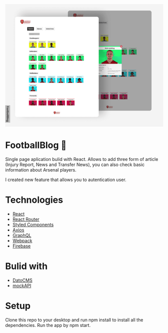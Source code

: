 ![FootbalBlog](https://raw.githubusercontent.com/Dzejkoo/FootballBlog/main/src/assets/images/github/Team.png)

# FootballBlog 💬

Single page aplication bulid with React. Allows to add three form of article (Injury Report, News and Transfer News), you can also check basic information about Arsenal players.

I created new feature that allows you to autentication user.

# Technologies

- [React](https://reactjs.org/)
- [React Router](https://v5.reactrouter.com/)
- [Styled Components](https://styled-components.com/)
- [Axios](https://axios-http.com/)
- [GraphQL](https://graphcdn.io/)
- [Webpack](https://webpack.js.org/)
- [Firebase](https://firebase.google.com/)

# Bulid with

- [DatoCMS](https://www.datocms.com/)
- [mockAPI](https://mswjs.io/)

# Setup

Clone this repo to your desktop and run npm install to install all the dependencies. Run the app by npm start.

